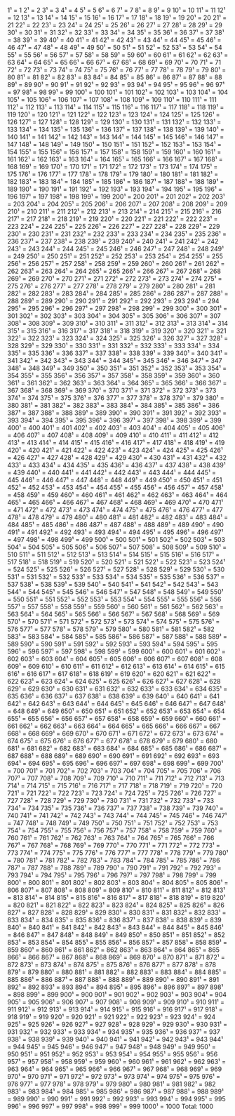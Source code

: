 1¹ = 1
2¹ = 2
3¹ = 3
4¹ = 4
5¹ = 5
6¹ = 6
7¹ = 7
8¹ = 8
9¹ = 9
10¹ = 10
11¹ = 11
12¹ = 12
13¹ = 13
14¹ = 14
15¹ = 15
16¹ = 16
17¹ = 17
18¹ = 18
19¹ = 19
20¹ = 20
21¹ = 21
22¹ = 22
23¹ = 23
24¹ = 24
25¹ = 25
26¹ = 26
27¹ = 27
28¹ = 28
29¹ = 29
30¹ = 30
31¹ = 31
32¹ = 32
33¹ = 33
34¹ = 34
35¹ = 35
36¹ = 36
37¹ = 37
38¹ = 38
39¹ = 39
40¹ = 40
41¹ = 41
42¹ = 42
43¹ = 43
44¹ = 44
45¹ = 45
46¹ = 46
47¹ = 47
48¹ = 48
49¹ = 49
50¹ = 50
51¹ = 51
52¹ = 52
53¹ = 53
54¹ = 54
55¹ = 55
56¹ = 56
57¹ = 57
58¹ = 58
59¹ = 59
60¹ = 60
61¹ = 61
62¹ = 62
63¹ = 63
64¹ = 64
65¹ = 65
66¹ = 66
67¹ = 67
68¹ = 68
69¹ = 69
70¹ = 70
71¹ = 71
72¹ = 72
73¹ = 73
74¹ = 74
75¹ = 75
76¹ = 76
77¹ = 77
78¹ = 78
79¹ = 79
80¹ = 80
81¹ = 81
82¹ = 82
83¹ = 83
84¹ = 84
85¹ = 85
86¹ = 86
87¹ = 87
88¹ = 88
89¹ = 89
90¹ = 90
91¹ = 91
92¹ = 92
93¹ = 93
94¹ = 94
95¹ = 95
96¹ = 96
97¹ = 97
98¹ = 98
99¹ = 99
100¹ = 100
101¹ = 101
102¹ = 102
103¹ = 103
104¹ = 104
105¹ = 105
106¹ = 106
107¹ = 107
108¹ = 108
109¹ = 109
110¹ = 110
111¹ = 111
112¹ = 112
113¹ = 113
114¹ = 114
115¹ = 115
116¹ = 116
117¹ = 117
118¹ = 118
119¹ = 119
120¹ = 120
121¹ = 121
122¹ = 122
123¹ = 123
124¹ = 124
125¹ = 125
126¹ = 126
127¹ = 127
128¹ = 128
129¹ = 129
130¹ = 130
131¹ = 131
132¹ = 132
133¹ = 133
134¹ = 134
135¹ = 135
136¹ = 136
137¹ = 137
138¹ = 138
139¹ = 139
140¹ = 140
141¹ = 141
142¹ = 142
143¹ = 143
144¹ = 144
145¹ = 145
146¹ = 146
147¹ = 147
148¹ = 148
149¹ = 149
150¹ = 150
151¹ = 151
152¹ = 152
153¹ = 153
154¹ = 154
155¹ = 155
156¹ = 156
157¹ = 157
158¹ = 158
159¹ = 159
160¹ = 160
161¹ = 161
162¹ = 162
163¹ = 163
164¹ = 164
165¹ = 165
166¹ = 166
167¹ = 167
168¹ = 168
169¹ = 169
170¹ = 170
171¹ = 171
172¹ = 172
173¹ = 173
174¹ = 174
175¹ = 175
176¹ = 176
177¹ = 177
178¹ = 178
179¹ = 179
180¹ = 180
181¹ = 181
182¹ = 182
183¹ = 183
184¹ = 184
185¹ = 185
186¹ = 186
187¹ = 187
188¹ = 188
189¹ = 189
190¹ = 190
191¹ = 191
192¹ = 192
193¹ = 193
194¹ = 194
195¹ = 195
196¹ = 196
197¹ = 197
198¹ = 198
199¹ = 199
200¹ = 200
201¹ = 201
202¹ = 202
203¹ = 203
204¹ = 204
205¹ = 205
206¹ = 206
207¹ = 207
208¹ = 208
209¹ = 209
210¹ = 210
211¹ = 211
212¹ = 212
213¹ = 213
214¹ = 214
215¹ = 215
216¹ = 216
217¹ = 217
218¹ = 218
219¹ = 219
220¹ = 220
221¹ = 221
222¹ = 222
223¹ = 223
224¹ = 224
225¹ = 225
226¹ = 226
227¹ = 227
228¹ = 228
229¹ = 229
230¹ = 230
231¹ = 231
232¹ = 232
233¹ = 233
234¹ = 234
235¹ = 235
236¹ = 236
237¹ = 237
238¹ = 238
239¹ = 239
240¹ = 240
241¹ = 241
242¹ = 242
243¹ = 243
244¹ = 244
245¹ = 245
246¹ = 246
247¹ = 247
248¹ = 248
249¹ = 249
250¹ = 250
251¹ = 251
252¹ = 252
253¹ = 253
254¹ = 254
255¹ = 255
256¹ = 256
257¹ = 257
258¹ = 258
259¹ = 259
260¹ = 260
261¹ = 261
262¹ = 262
263¹ = 263
264¹ = 264
265¹ = 265
266¹ = 266
267¹ = 267
268¹ = 268
269¹ = 269
270¹ = 270
271¹ = 271
272¹ = 272
273¹ = 273
274¹ = 274
275¹ = 275
276¹ = 276
277¹ = 277
278¹ = 278
279¹ = 279
280¹ = 280
281¹ = 281
282¹ = 282
283¹ = 283
284¹ = 284
285¹ = 285
286¹ = 286
287¹ = 287
288¹ = 288
289¹ = 289
290¹ = 290
291¹ = 291
292¹ = 292
293¹ = 293
294¹ = 294
295¹ = 295
296¹ = 296
297¹ = 297
298¹ = 298
299¹ = 299
300¹ = 300
301¹ = 301
302¹ = 302
303¹ = 303
304¹ = 304
305¹ = 305
306¹ = 306
307¹ = 307
308¹ = 308
309¹ = 309
310¹ = 310
311¹ = 311
312¹ = 312
313¹ = 313
314¹ = 314
315¹ = 315
316¹ = 316
317¹ = 317
318¹ = 318
319¹ = 319
320¹ = 320
321¹ = 321
322¹ = 322
323¹ = 323
324¹ = 324
325¹ = 325
326¹ = 326
327¹ = 327
328¹ = 328
329¹ = 329
330¹ = 330
331¹ = 331
332¹ = 332
333¹ = 333
334¹ = 334
335¹ = 335
336¹ = 336
337¹ = 337
338¹ = 338
339¹ = 339
340¹ = 340
341¹ = 341
342¹ = 342
343¹ = 343
344¹ = 344
345¹ = 345
346¹ = 346
347¹ = 347
348¹ = 348
349¹ = 349
350¹ = 350
351¹ = 351
352¹ = 352
353¹ = 353
354¹ = 354
355¹ = 355
356¹ = 356
357¹ = 357
358¹ = 358
359¹ = 359
360¹ = 360
361¹ = 361
362¹ = 362
363¹ = 363
364¹ = 364
365¹ = 365
366¹ = 366
367¹ = 367
368¹ = 368
369¹ = 369
370¹ = 370
371¹ = 371
372¹ = 372
373¹ = 373
374¹ = 374
375¹ = 375
376¹ = 376
377¹ = 377
378¹ = 378
379¹ = 379
380¹ = 380
381¹ = 381
382¹ = 382
383¹ = 383
384¹ = 384
385¹ = 385
386¹ = 386
387¹ = 387
388¹ = 388
389¹ = 389
390¹ = 390
391¹ = 391
392¹ = 392
393¹ = 393
394¹ = 394
395¹ = 395
396¹ = 396
397¹ = 397
398¹ = 398
399¹ = 399
400¹ = 400
401¹ = 401
402¹ = 402
403¹ = 403
404¹ = 404
405¹ = 405
406¹ = 406
407¹ = 407
408¹ = 408
409¹ = 409
410¹ = 410
411¹ = 411
412¹ = 412
413¹ = 413
414¹ = 414
415¹ = 415
416¹ = 416
417¹ = 417
418¹ = 418
419¹ = 419
420¹ = 420
421¹ = 421
422¹ = 422
423¹ = 423
424¹ = 424
425¹ = 425
426¹ = 426
427¹ = 427
428¹ = 428
429¹ = 429
430¹ = 430
431¹ = 431
432¹ = 432
433¹ = 433
434¹ = 434
435¹ = 435
436¹ = 436
437¹ = 437
438¹ = 438
439¹ = 439
440¹ = 440
441¹ = 441
442¹ = 442
443¹ = 443
444¹ = 444
445¹ = 445
446¹ = 446
447¹ = 447
448¹ = 448
449¹ = 449
450¹ = 450
451¹ = 451
452¹ = 452
453¹ = 453
454¹ = 454
455¹ = 455
456¹ = 456
457¹ = 457
458¹ = 458
459¹ = 459
460¹ = 460
461¹ = 461
462¹ = 462
463¹ = 463
464¹ = 464
465¹ = 465
466¹ = 466
467¹ = 467
468¹ = 468
469¹ = 469
470¹ = 470
471¹ = 471
472¹ = 472
473¹ = 473
474¹ = 474
475¹ = 475
476¹ = 476
477¹ = 477
478¹ = 478
479¹ = 479
480¹ = 480
481¹ = 481
482¹ = 482
483¹ = 483
484¹ = 484
485¹ = 485
486¹ = 486
487¹ = 487
488¹ = 488
489¹ = 489
490¹ = 490
491¹ = 491
492¹ = 492
493¹ = 493
494¹ = 494
495¹ = 495
496¹ = 496
497¹ = 497
498¹ = 498
499¹ = 499
500¹ = 500
501¹ = 501
502¹ = 502
503¹ = 503
504¹ = 504
505¹ = 505
506¹ = 506
507¹ = 507
508¹ = 508
509¹ = 509
510¹ = 510
511¹ = 511
512¹ = 512
513¹ = 513
514¹ = 514
515¹ = 515
516¹ = 516
517¹ = 517
518¹ = 518
519¹ = 519
520¹ = 520
521¹ = 521
522¹ = 522
523¹ = 523
524¹ = 524
525¹ = 525
526¹ = 526
527¹ = 527
528¹ = 528
529¹ = 529
530¹ = 530
531¹ = 531
532¹ = 532
533¹ = 533
534¹ = 534
535¹ = 535
536¹ = 536
537¹ = 537
538¹ = 538
539¹ = 539
540¹ = 540
541¹ = 541
542¹ = 542
543¹ = 543
544¹ = 544
545¹ = 545
546¹ = 546
547¹ = 547
548¹ = 548
549¹ = 549
550¹ = 550
551¹ = 551
552¹ = 552
553¹ = 553
554¹ = 554
555¹ = 555
556¹ = 556
557¹ = 557
558¹ = 558
559¹ = 559
560¹ = 560
561¹ = 561
562¹ = 562
563¹ = 563
564¹ = 564
565¹ = 565
566¹ = 566
567¹ = 567
568¹ = 568
569¹ = 569
570¹ = 570
571¹ = 571
572¹ = 572
573¹ = 573
574¹ = 574
575¹ = 575
576¹ = 576
577¹ = 577
578¹ = 578
579¹ = 579
580¹ = 580
581¹ = 581
582¹ = 582
583¹ = 583
584¹ = 584
585¹ = 585
586¹ = 586
587¹ = 587
588¹ = 588
589¹ = 589
590¹ = 590
591¹ = 591
592¹ = 592
593¹ = 593
594¹ = 594
595¹ = 595
596¹ = 596
597¹ = 597
598¹ = 598
599¹ = 599
600¹ = 600
601¹ = 601
602¹ = 602
603¹ = 603
604¹ = 604
605¹ = 605
606¹ = 606
607¹ = 607
608¹ = 608
609¹ = 609
610¹ = 610
611¹ = 611
612¹ = 612
613¹ = 613
614¹ = 614
615¹ = 615
616¹ = 616
617¹ = 617
618¹ = 618
619¹ = 619
620¹ = 620
621¹ = 621
622¹ = 622
623¹ = 623
624¹ = 624
625¹ = 625
626¹ = 626
627¹ = 627
628¹ = 628
629¹ = 629
630¹ = 630
631¹ = 631
632¹ = 632
633¹ = 633
634¹ = 634
635¹ = 635
636¹ = 636
637¹ = 637
638¹ = 638
639¹ = 639
640¹ = 640
641¹ = 641
642¹ = 642
643¹ = 643
644¹ = 644
645¹ = 645
646¹ = 646
647¹ = 647
648¹ = 648
649¹ = 649
650¹ = 650
651¹ = 651
652¹ = 652
653¹ = 653
654¹ = 654
655¹ = 655
656¹ = 656
657¹ = 657
658¹ = 658
659¹ = 659
660¹ = 660
661¹ = 661
662¹ = 662
663¹ = 663
664¹ = 664
665¹ = 665
666¹ = 666
667¹ = 667
668¹ = 668
669¹ = 669
670¹ = 670
671¹ = 671
672¹ = 672
673¹ = 673
674¹ = 674
675¹ = 675
676¹ = 676
677¹ = 677
678¹ = 678
679¹ = 679
680¹ = 680
681¹ = 681
682¹ = 682
683¹ = 683
684¹ = 684
685¹ = 685
686¹ = 686
687¹ = 687
688¹ = 688
689¹ = 689
690¹ = 690
691¹ = 691
692¹ = 692
693¹ = 693
694¹ = 694
695¹ = 695
696¹ = 696
697¹ = 697
698¹ = 698
699¹ = 699
700¹ = 700
701¹ = 701
702¹ = 702
703¹ = 703
704¹ = 704
705¹ = 705
706¹ = 706
707¹ = 707
708¹ = 708
709¹ = 709
710¹ = 710
711¹ = 711
712¹ = 712
713¹ = 713
714¹ = 714
715¹ = 715
716¹ = 716
717¹ = 717
718¹ = 718
719¹ = 719
720¹ = 720
721¹ = 721
722¹ = 722
723¹ = 723
724¹ = 724
725¹ = 725
726¹ = 726
727¹ = 727
728¹ = 728
729¹ = 729
730¹ = 730
731¹ = 731
732¹ = 732
733¹ = 733
734¹ = 734
735¹ = 735
736¹ = 736
737¹ = 737
738¹ = 738
739¹ = 739
740¹ = 740
741¹ = 741
742¹ = 742
743¹ = 743
744¹ = 744
745¹ = 745
746¹ = 746
747¹ = 747
748¹ = 748
749¹ = 749
750¹ = 750
751¹ = 751
752¹ = 752
753¹ = 753
754¹ = 754
755¹ = 755
756¹ = 756
757¹ = 757
758¹ = 758
759¹ = 759
760¹ = 760
761¹ = 761
762¹ = 762
763¹ = 763
764¹ = 764
765¹ = 765
766¹ = 766
767¹ = 767
768¹ = 768
769¹ = 769
770¹ = 770
771¹ = 771
772¹ = 772
773¹ = 773
774¹ = 774
775¹ = 775
776¹ = 776
777¹ = 777
778¹ = 778
779¹ = 779
780¹ = 780
781¹ = 781
782¹ = 782
783¹ = 783
784¹ = 784
785¹ = 785
786¹ = 786
787¹ = 787
788¹ = 788
789¹ = 789
790¹ = 790
791¹ = 791
792¹ = 792
793¹ = 793
794¹ = 794
795¹ = 795
796¹ = 796
797¹ = 797
798¹ = 798
799¹ = 799
800¹ = 800
801¹ = 801
802¹ = 802
803¹ = 803
804¹ = 804
805¹ = 805
806¹ = 806
807¹ = 807
808¹ = 808
809¹ = 809
810¹ = 810
811¹ = 811
812¹ = 812
813¹ = 813
814¹ = 814
815¹ = 815
816¹ = 816
817¹ = 817
818¹ = 818
819¹ = 819
820¹ = 820
821¹ = 821
822¹ = 822
823¹ = 823
824¹ = 824
825¹ = 825
826¹ = 826
827¹ = 827
828¹ = 828
829¹ = 829
830¹ = 830
831¹ = 831
832¹ = 832
833¹ = 833
834¹ = 834
835¹ = 835
836¹ = 836
837¹ = 837
838¹ = 838
839¹ = 839
840¹ = 840
841¹ = 841
842¹ = 842
843¹ = 843
844¹ = 844
845¹ = 845
846¹ = 846
847¹ = 847
848¹ = 848
849¹ = 849
850¹ = 850
851¹ = 851
852¹ = 852
853¹ = 853
854¹ = 854
855¹ = 855
856¹ = 856
857¹ = 857
858¹ = 858
859¹ = 859
860¹ = 860
861¹ = 861
862¹ = 862
863¹ = 863
864¹ = 864
865¹ = 865
866¹ = 866
867¹ = 867
868¹ = 868
869¹ = 869
870¹ = 870
871¹ = 871
872¹ = 872
873¹ = 873
874¹ = 874
875¹ = 875
876¹ = 876
877¹ = 877
878¹ = 878
879¹ = 879
880¹ = 880
881¹ = 881
882¹ = 882
883¹ = 883
884¹ = 884
885¹ = 885
886¹ = 886
887¹ = 887
888¹ = 888
889¹ = 889
890¹ = 890
891¹ = 891
892¹ = 892
893¹ = 893
894¹ = 894
895¹ = 895
896¹ = 896
897¹ = 897
898¹ = 898
899¹ = 899
900¹ = 900
901¹ = 901
902¹ = 902
903¹ = 903
904¹ = 904
905¹ = 905
906¹ = 906
907¹ = 907
908¹ = 908
909¹ = 909
910¹ = 910
911¹ = 911
912¹ = 912
913¹ = 913
914¹ = 914
915¹ = 915
916¹ = 916
917¹ = 917
918¹ = 918
919¹ = 919
920¹ = 920
921¹ = 921
922¹ = 922
923¹ = 923
924¹ = 924
925¹ = 925
926¹ = 926
927¹ = 927
928¹ = 928
929¹ = 929
930¹ = 930
931¹ = 931
932¹ = 932
933¹ = 933
934¹ = 934
935¹ = 935
936¹ = 936
937¹ = 937
938¹ = 938
939¹ = 939
940¹ = 940
941¹ = 941
942¹ = 942
943¹ = 943
944¹ = 944
945¹ = 945
946¹ = 946
947¹ = 947
948¹ = 948
949¹ = 949
950¹ = 950
951¹ = 951
952¹ = 952
953¹ = 953
954¹ = 954
955¹ = 955
956¹ = 956
957¹ = 957
958¹ = 958
959¹ = 959
960¹ = 960
961¹ = 961
962¹ = 962
963¹ = 963
964¹ = 964
965¹ = 965
966¹ = 966
967¹ = 967
968¹ = 968
969¹ = 969
970¹ = 970
971¹ = 971
972¹ = 972
973¹ = 973
974¹ = 974
975¹ = 975
976¹ = 976
977¹ = 977
978¹ = 978
979¹ = 979
980¹ = 980
981¹ = 981
982¹ = 982
983¹ = 983
984¹ = 984
985¹ = 985
986¹ = 986
987¹ = 987
988¹ = 988
989¹ = 989
990¹ = 990
991¹ = 991
992¹ = 992
993¹ = 993
994¹ = 994
995¹ = 995
996¹ = 996
997¹ = 997
998¹ = 998
999¹ = 999
1000¹ = 1000
Total: 1000
